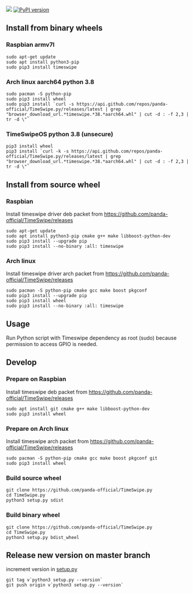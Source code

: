 ![](https://github.com/panda-official/TimeSwipe.py/workflows/Workflow/badge.svg) [![PyPI version](https://badge.fury.io/py/timeswipe.svg)](https://badge.fury.io/py/timeswipe)

## Install from binary wheels

### Raspbian armv7l
```
sudo apt-get update
sudo apt install python3-pip
sudo pip3 install timeswipe
```

### Arch linux aarch64 python 3.8
```
sudo pacman -S python-pip
sudo pip3 install wheel
sudo pip3 install `curl -s https://api.github.com/repos/panda-official/TimeSwipe.py/releases/latest | grep "browser_download_url.*timeswipe.*38.*aarch64.whl" | cut -d : -f 2,3 | tr -d \"`

```

### TimeSwipeOS python 3.8 (unsecure)
```
pip3 install wheel
pip3 install `curl -k -s https://api.github.com/repos/panda-official/TimeSwipe.py/releases/latest | grep "browser_download_url.*timeswipe.*38.*aarch64.whl" | cut -d : -f 2,3 | tr -d \"`
```

## Install from source wheel

### Raspbian

Install timeswipe driver deb packet from https://github.com/panda-official/TimeSwipe/releases

```
sudo apt-get update
sudo apt install python3-pip cmake g++ make libboost-python-dev
sudo pip3 install --upgrade pip
sudo pip3 install --no-binary :all: timeswipe
```

### Arch linux

Install timeswipe driver arch packet from https://github.com/panda-official/TimeSwipe/releases

```
sudo pacman -S python-pip cmake gcc make boost pkgconf
sudo pip3 install --upgrade pip
sudo pip3 install wheel
sudo pip3 install --no-binary :all: timeswipe
```
## Usage
Run Python script with Timeswipe dependency as root (sudo) because permission to access GPIO is needed.
 
## Develop

### Prepare on Raspbian

Install timeswipe deb packet from https://github.com/panda-official/TimeSwipe/releases

```
sudo apt install git cmake g++ make libboost-python-dev
sudo pip3 install wheel
```

### Prepare on Arch linux

Install timeswipe arch packet from https://github.com/panda-official/TimeSwipe/releases

```
sudo pacman -S python-pip cmake gcc make boost pkgconf git
sudo pip3 install wheel
```

### Build source wheel
```
git clone https://github.com/panda-official/TimeSwipe.py
cd TimeSwipe.py
python3 setup.py sdist
```

### Build binary wheel
```
git clone https://github.com/panda-official/TimeSwipe.py
cd TimeSwipe.py
python3 setup.py bdist_wheel
```

## Release new version on master branch

increment version in [setup.py](setup.py)
```
git tag v`python3 setup.py --version`
git push origin v`python3 setup.py --version`
```

